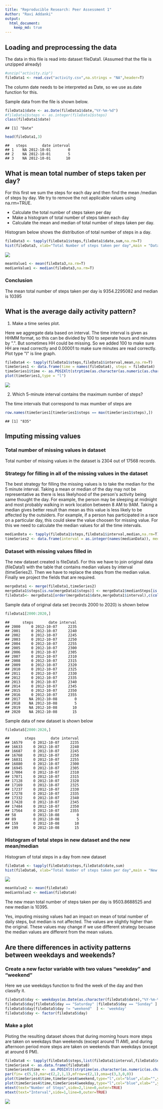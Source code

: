 ```yaml
---
title: "Reproducible Research: Peer Assessment 1"
Author: "Ravi Addanki"
output: 
  html_document:
    keep_md: true
---
```



## Loading and preprocessing the data



The data in this file is read into dataset fileData1. (Assumed that the file is unzipped already)


```r
#unzip("activity.zip")
fileData1 <- read.csv("activity.csv",na.strings = "NA",header=T)
```

The column date needs to be interpreted as Date, so we use as.date function for this.

Sample data from the file is shown below.


```r
fileData1$date <- as.Date(fileData1$date,"%Y-%m-%d")
#fileData1$steps <- as.integer(fileData1$steps)
class(fileData1$date)
```

```
## [1] "Date"
```

```r
head(fileData1,3)
```

```
##   steps       date interval
## 1    NA 2012-10-01        0
## 2    NA 2012-10-01        5
## 3    NA 2012-10-01       10
```


## What is mean total number of steps taken per day?

For this first we sum the steps for each day and then find the mean /median of steps by day. We try to remove the not applicable values using na.rm=TRUE. 

- Calculate the total number of steps taken per day
- Make a histogram of total number of steps taken each day
- Calculate the mean and median of total number of steps taken per day.

Histogram below shows the distribution of total number of steps in a day. 


```r
fileData3 <- tapply(fileData1$steps,fileData1$date,sum,na.rm=T)
hist(fileData3, xlab="Total Number of steps taken per day",main = "Data distribution")
```

![](PA1_template_files/figure-html/meancalculation-1.png)<!-- -->

```r
meanValue1 <- mean(fileData3,na.rm=T)
medianValue1 <- median(fileData3,na.rm=T)
```

### Conclusion
The mean total number of steps taken per day is 9354.2295082 and median is 10395

## What is the average daily activity pattern?

1. Make a time series plot.

Here we aggregate data based on interval. The time interval is given as HHMM format, so this can be divided by 100 to seperate hours and minutes by ".".  But sometimes HH could be missing. So we added 100 to make sure HH are read correctly and 0.00001 to make sure minutes are read correctly. Plot type "l" is line graph.


```r
fileData4 <- tapply(fileData1$steps,fileData1$interval,mean,na.rm=T)
timeSeries1 <- data.frame(time = names(fileData4), steps = fileData4)
timeSeries1$time <- as.POSIXlt(strptime(as.character(as.numeric(as.character(timeSeries1$time) ) /100 + 100.00001),"1%H.%M"))
plot(timeSeries1,type = "l")
```

![](PA1_template_files/figure-html/timeseries-1.png)<!-- -->


2. Which 5-minute interval contains the maximum number of steps?

The time intervals that correspond to max mumber of steps are 


```r
row.names(timeSeries1[timeSeries1$steps == max(timeSeries1$steps),])
```

```
## [1] "835"
```



## Imputing missing values

### Total number of missing values in dataset

Total number of missing values in the dataset is 2304 out of 17568 records.

### Strategy for filling in all of the missing values in the dataset

The best strategy for filling the missing values is to take the median for the 5 minute interval. Taking a mean or median of the day may not be representative as there is less likelyhood of the person's activity being same thought the day. For example, the person may be sleeping at midnight and most probably walking in work location between 8 AM to 9AM. Taking a median gives better result than mean as this value is less likely to be affected by the outsiders. For example, if a person has participated in a race on a particular day, this could skew the value choosen for missing value. For this we need to calculate the median values for all the time intervals.


```r
medianData <- tapply(fileData1$steps,fileData1$interval,median,na.rm=T)
timeSeries2 <- data.frame(interval = as.integer(names(medianData)), medianSteps = medianData)
```

### Dataset with missing values filled in

The new dataset created is fileData5. For this we have to join original data (fileData1) with the table that contains median values by interval (timeSeries2). Then we have to replace the steps from the median value. Finally we project the fields that are required.


```r
mergeData1 <- merge(fileData1,timeSeries2)
mergeData1$steps[is.na(mergeData1$steps)] <- mergeData1$medianSteps[is.na(mergeData1$steps)]
fileData5<- mergeData1[order(mergeData1$date,mergeData1$interval),c(colnames(fileData1))]
```

Sample data of original data set (records 2000 to 2020) is shown below


```r
fileData1[2000:2020,]
```

```
##      steps       date interval
## 2000     0 2012-10-07     2235
## 2001     0 2012-10-07     2240
## 2002     0 2012-10-07     2245
## 2003     0 2012-10-07     2250
## 2004     0 2012-10-07     2255
## 2005     0 2012-10-07     2300
## 2006     0 2012-10-07     2305
## 2007     0 2012-10-07     2310
## 2008     0 2012-10-07     2315
## 2009     0 2012-10-07     2320
## 2010     0 2012-10-07     2325
## 2011     0 2012-10-07     2330
## 2012     0 2012-10-07     2335
## 2013     0 2012-10-07     2340
## 2014     0 2012-10-07     2345
## 2015     0 2012-10-07     2350
## 2016     0 2012-10-07     2355
## 2017    NA 2012-10-08        0
## 2018    NA 2012-10-08        5
## 2019    NA 2012-10-08       10
## 2020    NA 2012-10-08       15
```

Sample data of new dataset is shown below



```r
fileData5[2000:2020,]
```

```
##       steps       date interval
## 16579     0 2012-10-07     2235
## 16633     0 2012-10-07     2240
## 16687     0 2012-10-07     2245
## 16768     0 2012-10-07     2250
## 16831     0 2012-10-07     2255
## 16880     0 2012-10-07     2300
## 16945     0 2012-10-07     2305
## 17004     0 2012-10-07     2310
## 17071     0 2012-10-07     2315
## 17128     0 2012-10-07     2320
## 17169     0 2012-10-07     2325
## 17237     0 2012-10-07     2330
## 17278     0 2012-10-07     2335
## 17332     0 2012-10-07     2340
## 17428     0 2012-10-07     2345
## 17484     0 2012-10-07     2350
## 17564     0 2012-10-07     2355
## 58        0 2012-10-08        0
## 89        0 2012-10-08        5
## 159       0 2012-10-08       10
## 199       0 2012-10-08       15
```

### Histogram of total steps in new dataset and the new mean/median


Histogram of total steps in a day from new dataset 


```r
fileData6 <- tapply(fileData5$steps,fileData5$date,sum)
hist(fileData6, xlab="Total Number of steps taken per day",main = "New Data distribution")
```

![](PA1_template_files/figure-html/newDailyset-1.png)<!-- -->

```r
meanValue2 <- mean(fileData6)
medianValue2 <- median(fileData6)
```


The new mean total number of steps taken per day is 9503.8688525 and new median is 10395.

Yes, imputing missing values had an impact on mean of total number of daily steps, but median is not affected. The values are slightly higher than the original. These values may change if we use different strategy becuase the median values are different from the mean values.



## Are there differences in activity patterns between weekdays and weekends?

### Create a new factor variable with two values “weekday” and “weekend”  

Here we use weekdays function to find the week of the day and then classify it.


```r
fileData5$day <- weekdays(as.Date(as.character(fileData5$date),"%Y-%m-%d"))
fileData5$day[fileData5$day == "Saturday" |fileData5$day == "Sunday" ] <- 'weekend'
fileData5$day[fileData5$day != "weekend"  ] <- 'weekday'
fileData5$day <- factor(fileData5$day)
```

### Make a plot

Ploting the resulting dataset shows that during morning hours more steps are taken on weekdays than weekends (except around 11 AM), and during afternoon period more steps are taken on weekends than weekdays (except at around 6 PM).


```r
fileData8 <- tapply(fileData5$steps,list(fileData1$interval,fileData5$day),mean)
timeSeries4 <- as.data.frame(fileData8)
timeSeries4$time <-  as.POSIXlt(strptime(as.character(as.numeric(as.character(rownames(timeSeries4)) ) /100 + 100.00001),"1%H.%M"))
par(fin= c(5,5),mar=c(2,2,1,1),mfrow=c(2,1),oma=c(3,3,0,0))
plot(timeSeries4$time,timeSeries4$weekend,type="l",col="blue",xlab="",ylab="",main="weekend")
plot(timeSeries4$time,timeSeries4$weekday,type="l",col="blue",xlab="",ylab="",main="weekday")
mtext(text="Number of Steps",side=2,line=0,outer=TRUE)
mtext(text="Interval",side=1,line=0,outer=TRUE)
```

![](PA1_template_files/figure-html/timePlotByDaytype-1.png)<!-- -->
